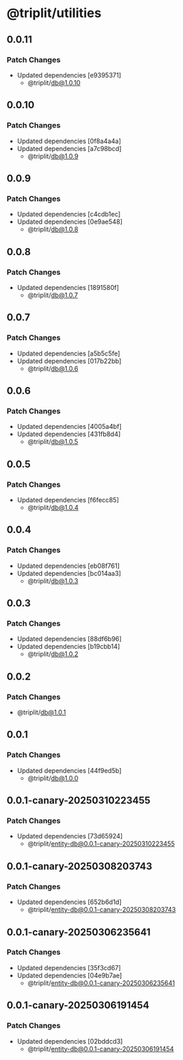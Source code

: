# @triplit/utilities

## 0.0.11

### Patch Changes

- Updated dependencies [e9395371]
  - @triplit/db@1.0.10

## 0.0.10

### Patch Changes

- Updated dependencies [0f8a4a4a]
- Updated dependencies [a7c98bcd]
  - @triplit/db@1.0.9

## 0.0.9

### Patch Changes

- Updated dependencies [c4cdb1ec]
- Updated dependencies [0e9ae548]
  - @triplit/db@1.0.8

## 0.0.8

### Patch Changes

- Updated dependencies [1891580f]
  - @triplit/db@1.0.7

## 0.0.7

### Patch Changes

- Updated dependencies [a5b5c5fe]
- Updated dependencies [017b22bb]
  - @triplit/db@1.0.6

## 0.0.6

### Patch Changes

- Updated dependencies [4005a4bf]
- Updated dependencies [431fb8d4]
  - @triplit/db@1.0.5

## 0.0.5

### Patch Changes

- Updated dependencies [f6fecc85]
  - @triplit/db@1.0.4

## 0.0.4

### Patch Changes

- Updated dependencies [eb08f761]
- Updated dependencies [bc014aa3]
  - @triplit/db@1.0.3

## 0.0.3

### Patch Changes

- Updated dependencies [88df6b96]
- Updated dependencies [b19cbb14]
  - @triplit/db@1.0.2

## 0.0.2

### Patch Changes

- @triplit/db@1.0.1

## 0.0.1

### Patch Changes

- Updated dependencies [44f9ed5b]
  - @triplit/db@1.0.0

## 0.0.1-canary-20250310223455

### Patch Changes

- Updated dependencies [73d65924]
  - @triplit/entity-db@0.0.1-canary-20250310223455

## 0.0.1-canary-20250308203743

### Patch Changes

- Updated dependencies [652b6d1d]
  - @triplit/entity-db@0.0.1-canary-20250308203743

## 0.0.1-canary-20250306235641

### Patch Changes

- Updated dependencies [35f3cd67]
- Updated dependencies [04e9b7ae]
  - @triplit/entity-db@0.0.1-canary-20250306235641

## 0.0.1-canary-20250306191454

### Patch Changes

- Updated dependencies [02bddcd3]
  - @triplit/entity-db@0.0.1-canary-20250306191454
